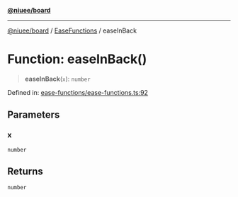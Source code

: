 [**@niuee/board**](../../../README.md)

***

[@niuee/board](../../../globals.md) / [EaseFunctions](../README.md) / easeInBack

# Function: easeInBack()

> **easeInBack**(`x`): `number`

Defined in: [ease-functions/ease-functions.ts:92](https://github.com/niuee/board/blob/d74620e4e63da3004adfc7105b7f1136fce9577c/src/ease-functions/ease-functions.ts#L92)

## Parameters

### x

`number`

## Returns

`number`
